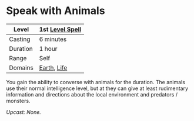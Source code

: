 # Speak with Animals

| Level    | 1st [Level Spell](../../../Spell%20Level.md)                                                                            |
| -------- | ------------------------------------------------------------------------------------ |
| Casting  | 6 minutes                                                                            |
| Duration | 1 hour                                                                               |
| Range    | Self                                                                                 |
| Domains  | [Earth](../../../Spell%20Domains/Earth.md), [Life](../../../Spell%20Domains/Life.md) |

You gain the ability to converse with animals for the duration. The animals use their normal intelligence level, but at they can give at least rudimentary information and directions about the local environment and predators / monsters.

*Upcast: None.*